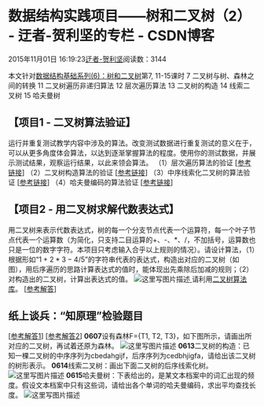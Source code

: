 
# 数据结构实践项目——树和二叉树（2） - 迂者-贺利坚的专栏 - CSDN博客

2015年11月01日 16:19:23[迂者-贺利坚](https://me.csdn.net/sxhelijian)阅读数：3144


本文针对[数据结构基础系列(6)：树和二叉树](http://edu.csdn.net/course/detail/1553)第7, 11-15课时
7 二叉树与树、森林之间的转换
11 二叉树遍历非递归算法
12 层次遍历算法
13 二叉树的构造
14 线索二叉树
15 哈夫曼树
## 【项目1 - 二叉树算法验证】
运行并重复测试教学内容中涉及的算法。改变测试数据进行重复测试的意义在于，可以从更多角度体会算法，以达到逐渐掌握算法的程度。使用你的测试数据，并展示测试结果，观察运行结果，以此来领会算法。
（1）层次遍历算法的验证 [[参考链接](http://blog.csdn.net/sxhelijian/article/details/49255575)]
（2）二叉树构造算法的验证 [[参考链接](http://blog.csdn.net/sxhelijian/article/details/49271869)]
（3）中序线索化二叉树的算法验证 [[参考链接](http://blog.csdn.net/sxhelijian/article/details/49271913)]
（4）哈夫曼编码的算法验证 [[参考链接](http://blog.csdn.net/sxhelijian/article/details/49271923)]
## 【项目2 - 用二叉树求解代数表达式】
用二叉树来表示代数表达式，树的每一个分支节点代表一个运算符，每一个叶子节点代表一个运算数（为简化，只支持二目运算的+、-、*、/，不加括号，运算数也只是一位的数字字符。本项目只考虑输入合乎以上规则的情况）。请设计算法，（1）根据形如“$1+2*3-4/5$”的字符串代表的表达式，构造出对应的二叉树（如图），用后序遍历的思路计算表达式的值时，能体现出先乘除后加减的规则；（2）对构造出的二叉树，计算出表达式的值。
![这里写图片描述](https://img-blog.csdn.net/20151101114950696)[ ](https://img-blog.csdn.net/20151101114950696)
请利用[二叉树算法库](http://blog.csdn.net/sxhelijian/article/details/49250581)。
[[参考解答](http://blog.csdn.net/sxhelijian/article/details/49557073)]
## 纸上谈兵：“知原理”检验题目
[[参考解答1](http://blog.csdn.net/qlwangcong518/article/details/49765257)]  [[参考解答2](http://blog.csdn.net/xjp_xujiping/article/details/49853117)]
**0607**设有森林F={T1, T2, T3}，如下图所示，请画出所对应的二叉树，再试着还原为森林。
![这里写图片描述](https://img-blog.csdn.net/20151101161559973)
**0613**二叉树的构造：已知一棵二叉树的中序序列为cbedahgijf，后序序列为cedbhjigfa，请给出该二叉树的树形表示。
**0614**线索二叉树：画出下面二叉树的后序线索化树。
![这里写图片描述](https://img-blog.csdn.net/20151101161728210)
**0615**哈夫曼树：下表给出的，是某文本档案中的词汇出现的频度。假设文本档案中只有这些词，请给出各个单词的哈夫曼编码，求出平均查找长度。
![这里写图片描述](https://img-blog.csdn.net/20151101161836995)


